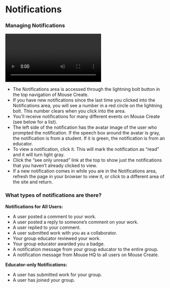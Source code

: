 Notifications
=============

### Managing Notifications

<video controls=""><source src="https://s3-us-west-2.amazonaws.com/create-production/content/Educatorcourse/screencast_notifications.mp4" type="video/mp4">Your browser does not support HTML5.</video>


*   The Notifications area is accessed through the lightning bolt button in the top navigation of Mouse Create.
*   If you have new notifications since the last time you clicked into the Notifications area, you will see a number in a red circle on the lightning bolt. This number clears when you click into the area.
*   You’ll receive notifications for many different events on Mouse Create (see below for a list).
*   The left side of the notification has the avatar image of the user who prompted the notification. If the speech box around the avatar is gray, the notification is from a student. If it is green, the notification is from an educator.
*   To view a notification, click it. This will mark the notification as “read” and it will turn light gray.
*   Click the “see only unread” link at the top to show just the notifications that you haven’t already clicked to view.
*   If a new notification comes in while you are in the Notifications area, refresh the page in your browser to view it, or click to a different area of the site and return.

### What types of notifications are there?

**Notifications for All Users:**

*   A user posted a comment to your work.
*   A user posted a reply to someone’s comment on your work.
*   A user replied to your comment.
*   A user submitted work with you as a collaborator.
*   Your group educator reviewed your work.
*   Your group educator awarded you a badge.
*   A notification message from your group educator to the entire group.
*   A notification message from Mouse HQ to all users on Mouse Create.

**Educator-only Notifications:**

*   A user has submitted work for your group.
*   A user has joined your group.
